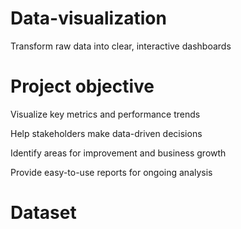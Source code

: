 # Data-visualization
Transform raw data into clear, interactive dashboards

# Project objective
Visualize key metrics and performance trends

Help stakeholders make data-driven decisions

Identify areas for improvement and business growth

Provide easy-to-use reports for ongoing analysis
# Dataset
